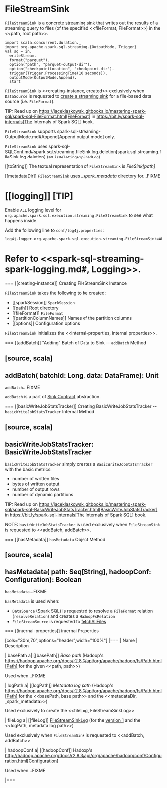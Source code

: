 # FileStreamSink

`FileStreamSink` is a concrete [streaming sink](../../Sink.md) that writes out the results of a streaming query to files (of the specified <<fileFormat, FileFormat>>) in the <<path, root path>>.

```text
import scala.concurrent.duration._
import org.apache.spark.sql.streaming.{OutputMode, Trigger}
val sq = in.
  writeStream.
  format("parquet").
  option("path", "parquet-output-dir").
  option("checkpointLocation", "checkpoint-dir").
  trigger(Trigger.ProcessingTime(10.seconds)).
  outputMode(OutputMode.Append).
  start
```

`FileStreamSink` is <<creating-instance, created>> exclusively when `DataSource` is requested to [create a streaming sink](../../DataSource.md#createSink) for a file-based data source (i.e. `FileFormat`).

TIP: Read up on https://jaceklaskowski.gitbooks.io/mastering-spark-sql/spark-sql-FileFormat.html[FileFormat] in https://bit.ly/spark-sql-internals[The Internals of Spark SQL] book.

`FileStreamSink` supports spark-sql-streaming-OutputMode.md#Append[Append output mode] only.

`FileStreamSink` uses spark-sql-SQLConf.md#spark.sql.streaming.fileSink.log.deletion[spark.sql.streaming.fileSink.log.deletion] (as `isDeletingExpiredLog`)

[[toString]]
The textual representation of `FileStreamSink` is *FileSink[path]*

[[metadataDir]]
`FileStreamSink` uses *_spark_metadata* directory for...FIXME

[[logging]]
[TIP]
====
Enable `ALL` logging level for `org.apache.spark.sql.execution.streaming.FileStreamSink` to see what happens inside.

Add the following line to `conf/log4j.properties`:

```
log4j.logger.org.apache.spark.sql.execution.streaming.FileStreamSink=ALL
```

Refer to <<spark-sql-streaming-spark-logging.md#, Logging>>.
====

=== [[creating-instance]] Creating FileStreamSink Instance

`FileStreamSink` takes the following to be created:

* [[sparkSession]] `SparkSession`
* [[path]] Root directory
* [[fileFormat]] `FileFormat`
* [[partitionColumnNames]] Names of the partition columns
* [[options]] Configuration options

`FileStreamSink` initializes the <<internal-properties, internal properties>>.

=== [[addBatch]] "Adding" Batch of Data to Sink -- `addBatch` Method

[source, scala]
----
addBatch(
  batchId: Long,
  data: DataFrame): Unit
----

`addBatch`...FIXME

`addBatch` is a part of [Sink Contract](../../Sink.md#addBatch) abstraction.

=== [[basicWriteJobStatsTracker]] Creating BasicWriteJobStatsTracker -- `basicWriteJobStatsTracker` Internal Method

[source, scala]
----
basicWriteJobStatsTracker: BasicWriteJobStatsTracker
----

`basicWriteJobStatsTracker` simply creates a `BasicWriteJobStatsTracker` with the basic metrics:

* number of written files
* bytes of written output
* number of output rows
* number of dynamic partitions

TIP: Read up on https://jaceklaskowski.gitbooks.io/mastering-spark-sql/spark-sql-BasicWriteJobStatsTracker.html[BasicWriteJobStatsTracker] in https://bit.ly/spark-sql-internals[The Internals of Spark SQL] book.

NOTE: `basicWriteJobStatsTracker` is used exclusively when `FileStreamSink` is requested to <<addBatch, addBatch>>.

=== [[hasMetadata]] `hasMetadata` Object Method

[source, scala]
----
hasMetadata(
  path: Seq[String],
  hadoopConf: Configuration): Boolean
----

`hasMetadata`...FIXME

`hasMetadata` is used when:

* `DataSource` (Spark SQL) is requested to resolve a `FileFormat` relation (`resolveRelation`) and creates a `HadoopFsRelation`
* `FileStreamSource` is requested to [fetchAllFiles](FileStreamSource.md#fetchAllFiles)

=== [[internal-properties]] Internal Properties

[cols="30m,70",options="header",width="100%"]
|===
| Name
| Description

| basePath
a| [[basePath]] *Base path* (Hadoop's https://hadoop.apache.org/docs/r2.8.3/api/org/apache/hadoop/fs/Path.html[Path] for the given <<path, path>>)

Used when...FIXME

| logPath
a| [[logPath]] *Metadata log path* (Hadoop's https://hadoop.apache.org/docs/r2.8.3/api/org/apache/hadoop/fs/Path.html[Path] for the <<basePath, base path>> and the <<metadataDir, _spark_metadata>>)

Used exclusively to create the <<fileLog, FileStreamSinkLog>>

| fileLog
a| [[fileLog]] [FileStreamSinkLog](FileStreamSinkLog.md) (for the [version 1](FileStreamSinkLog.md#VERSION) and the <<logPath, metadata log path>>)

Used exclusively when `FileStreamSink` is requested to <<addBatch, addBatch>>

| hadoopConf
a| [[hadoopConf]] Hadoop's http://hadoop.apache.org/docs/r2.8.3/api/org/apache/hadoop/conf/Configuration.html[Configuration]

Used when...FIXME

|===
